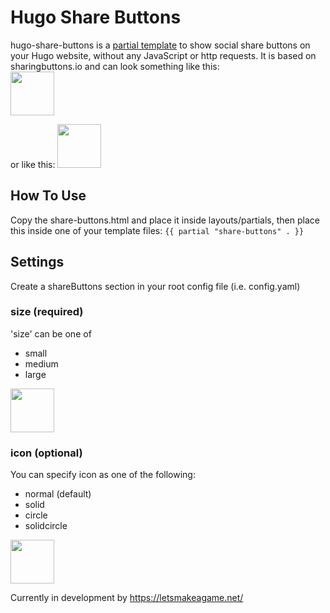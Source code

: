 # Hugo Share Buttons
hugo-share-buttons is a [partial template](https://gohugo.io/templates/partials/) to show social share buttons on your Hugo website, without any JavaScript or http requests.
It is based on sharingbuttons.io and can look something like this:
<br>
<img src="https://letsmakeagame.net/github/hugo-share-buttons/hugo-share-buttons-small.png" height="70">

or like this:
<img src="https://letsmakeagame.net/github/hugo-share-buttons/hugo-share-buttons-medium.png" height="70">


## How To Use
Copy the share-buttons.html and place it inside layouts/partials,
then place this inside one of your template files:
``` {{ partial "share-buttons" . }} ```

## Settings
Create a shareButtons section in your root config file (i.e. config.yaml)

### size (required)
'size' can be one of
- small
- medium
- large
<img src="https://letsmakeagame.net/github/hugo-share-buttons/hugo-share-buttons-sizes.png" height="70">



### icon (optional)
You can specify icon as one of the following:
- normal (default)
- solid
- circle
- solidcircle

<img src="https://letsmakeagame.net/github/hugo-share-buttons/hugo-share-buttons-icon-options.png" height="70">

Currently in development by https://letsmakeagame.net/